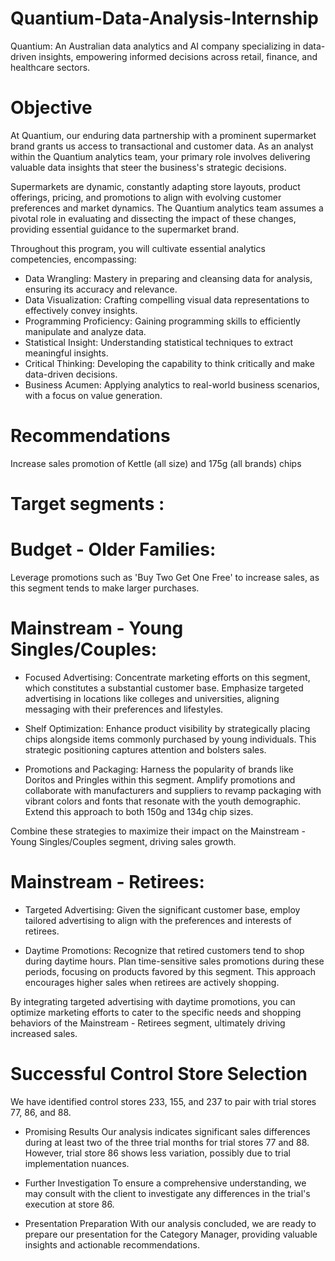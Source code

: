 # Quantium-Data-Analysis-Internship
Quantium: An Australian data analytics and AI company specializing in data-driven insights, empowering informed decisions across retail, finance, and healthcare sectors.

# Objective
At Quantium, our enduring data partnership with a prominent supermarket brand grants us access to transactional and customer data. As an analyst within the Quantium analytics team, your primary role involves delivering valuable data insights that steer the business's strategic decisions.

Supermarkets are dynamic, constantly adapting store layouts, product offerings, pricing, and promotions to align with evolving customer preferences and market dynamics. The Quantium analytics team assumes a pivotal role in evaluating and dissecting the impact of these changes, providing essential guidance to the supermarket brand.

Throughout this program, you will cultivate essential analytics competencies, encompassing:

* Data Wrangling: Mastery in preparing and cleansing data for analysis, ensuring its accuracy and relevance.
* Data Visualization: Crafting compelling visual data representations to effectively convey insights.
* Programming Proficiency: Gaining programming skills to efficiently manipulate and analyze data.
* Statistical Insight: Understanding statistical techniques to extract meaningful insights.
* Critical Thinking: Developing the capability to think critically and make data-driven decisions.
* Business Acumen: Applying analytics to real-world business scenarios, with a focus on value generation.

# Recommendations
Increase sales promotion of Kettle (all size) and 175g (all brands) chips
# Target segments :
# Budget - Older Families:
Leverage promotions such as 'Buy Two Get One Free' to increase sales, as this segment tends to make larger purchases.

# Mainstream - Young Singles/Couples:

* Focused Advertising: 
Concentrate marketing efforts on this segment, which constitutes a substantial customer base. Emphasize targeted advertising in locations like colleges and universities, aligning messaging with their preferences and lifestyles.

* Shelf Optimization: 
Enhance product visibility by strategically placing chips alongside items commonly purchased by young individuals. This strategic positioning captures attention and bolsters sales.

* Promotions and Packaging:
Harness the popularity of brands like Doritos and Pringles within this segment. Amplify promotions and collaborate with manufacturers and suppliers to revamp packaging with vibrant colors and fonts that resonate with the youth demographic. Extend this approach to both 150g and 134g chip sizes.

Combine these strategies to maximize their impact on the Mainstream - Young Singles/Couples segment, driving sales growth.

# Mainstream - Retirees:

* Targeted Advertising: 
Given the significant customer base, employ tailored advertising to align with the preferences and interests of retirees.

* Daytime Promotions: 
Recognize that retired customers tend to shop during daytime hours. Plan time-sensitive sales promotions during these periods, focusing on products favored by this segment. This approach encourages higher sales when retirees are actively shopping.

By integrating targeted advertising with daytime promotions, you can optimize marketing efforts to cater to the specific needs and shopping behaviors of the Mainstream - Retirees segment, ultimately driving increased sales.

# Successful Control Store Selection
We have identified control stores 233, 155, and 237 to pair with trial stores 77, 86, and 88.

* Promising Results
Our analysis indicates significant sales differences during at least two of the three trial months for trial stores 77 and 88. However, trial store 86 shows less variation, possibly due to trial implementation nuances.

* Further Investigation
To ensure a comprehensive understanding, we may consult with the client to investigate any differences in the trial's execution at store 86.

* Presentation Preparation
With our analysis concluded, we are ready to prepare our presentation for the Category Manager, providing valuable insights and actionable recommendations.
